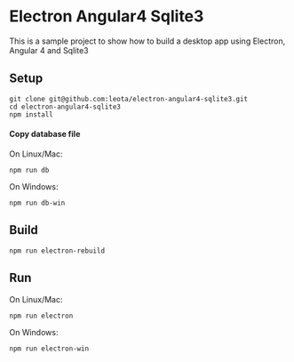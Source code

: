 # Electron Angular4 Sqlite3

This is a sample project to show how to build a desktop app using Electron, Angular 4 and Sqlite3

## Setup
```
git clone git@github.com:leota/electron-angular4-sqlite3.git
cd electron-angular4-sqlite3
npm install
```
#### Copy database file
On Linux/Mac:

```
npm run db
```
On Windows:
```
npm run db-win
```
## Build
```
npm run electron-rebuild
```

## Run

On Linux/Mac:

```
npm run electron
```

On Windows:
```
npm run electron-win
```